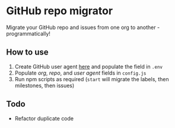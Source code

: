 # GitHub repo migrator
Migrate your GitHub repo and issues from one org to another - programmatically!

## How to use
1. Create GitHub user agent [here](https://github.com/settings/tokens) and populate the field in `.env`
1. Populate _org_, _repo_, and _user agent_ fields in `config.js`
1. Run npm scripts as required (`start` will migrate the labels, then milestones, then issues)

## Todo
- Refactor duplicate code
